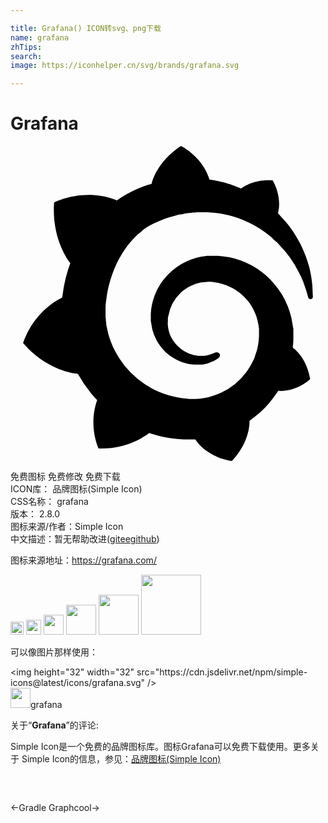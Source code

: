 ```yaml
---

title: Grafana() ICON转svg、png下载
name: grafana
zhTips: 
search: 
image: https://iconhelper.cn/svg/brands/grafana.svg

---
```


# Grafana  <small style="font-size: 60%;font-weight: 100"></small>

<div id="svg" class="svg-wrap">
<svg role="img" xmlns="http://www.w3.org/2000/svg" viewBox="0 0 24 24"><title>Grafana icon</title><path d="M22.999 10.626c-.043-.405-.106-.873-.234-1.384s-.341-1.065-.618-1.661c-.298-.575-.66-1.193-1.15-1.768-.192-.234-.405-.447-.618-.681.341-1.342-.405-2.513-.405-2.513-1.299-.085-2.108.405-2.406.618-.043-.021-.106-.043-.149-.064-.213-.085-.447-.17-.681-.256-.234-.064-.469-.149-.703-.192-.234-.064-.49-.106-.745-.149-.043 0-.085-.021-.128-.021C14.608.766 12.99 0 12.99 0c-1.853 1.193-2.215 2.79-2.215 2.79s0 .043-.021.085c-.106.021-.192.064-.298.085-.128.043-.277.085-.405.149s-.277.106-.405.17c-.277.128-.532.256-.809.405a8.52 8.52 0 0 0-.745.469c-.043-.021-.064-.043-.064-.043-2.492-.958-4.706.192-4.706.192-.192 2.662 1.001 4.323 1.235 4.621-.064.17-.106.319-.17.49a10.658 10.658 0 0 0-.405 1.853c-.021.085-.021.192-.043.277-2.3 1.129-2.981 3.471-2.981 3.471 1.917 2.215 4.174 2.343 4.174 2.343a9.61 9.61 0 0 0 .98 1.448c.149.192.319.362.49.554-.703 2.002.106 3.684.106 3.684 2.151.085 3.556-.937 3.854-1.171l.639.192c.66.17 1.342.277 2.002.298h.873c1.001 1.448 2.79 1.64 2.79 1.64 1.256-1.342 1.342-2.641 1.342-2.939v-.021-.043-.064c.256-.192.511-.383.767-.596.511-.447.937-.98 1.32-1.533.043-.043.064-.106.106-.149 1.427.085 2.428-.894 2.428-.894-.234-1.491-1.086-2.215-1.256-2.343l-.021-.021-.021-.021-.021-.021c0-.085.021-.17.021-.277.021-.17.021-.319.021-.49v-.213-.277-.128c0-.043 0-.085-.021-.128l-.043-.256c-.021-.17-.064-.319-.085-.49a6.327 6.327 0 0 0-.724-1.789 6.634 6.634 0 0 0-1.214-1.448 5.89 5.89 0 0 0-1.533-.98 5.368 5.368 0 0 0-1.682-.469c-.277-.043-.575-.043-.852-.043h-.128-.298c-.149.021-.298.043-.426.064-.575.106-1.107.319-1.576.596s-.873.639-1.214 1.043a4.284 4.284 0 0 0-.767 1.299c-.17.447-.277.937-.298 1.384v.511c0 .064 0 .106.021.17a3.642 3.642 0 0 0 .703 1.81c.256.341.532.596.852.809.319.213.639.362.98.469s.66.149.958.128h.446c.043 0 .085-.021.106-.021.043 0 .064-.021.106-.021.064-.021.149-.043.213-.064.128-.043.256-.106.383-.149.128-.064.234-.128.319-.192.021-.021.064-.043.085-.064a.24.24 0 0 0 .043-.341.298.298 0 0 0-.319-.064c-.021.021-.043.021-.085.043a1.43 1.43 0 0 1-.277.106c-.106.021-.213.064-.319.085-.064 0-.106.021-.17.021h-.361s-.021 0 0 0h-.086c-.022 0-.064 0-.085-.021-.234-.043-.49-.106-.724-.213s-.469-.256-.66-.447c-.213-.192-.383-.405-.532-.66s-.234-.532-.277-.809c-.021-.149-.043-.298-.021-.447v-.128c0 .021 0 0 0 0v-.043-.064c0-.085.021-.149.043-.234a3.114 3.114 0 0 1 .916-1.725c.128-.128.256-.234.405-.319.149-.106.298-.192.447-.256s.319-.128.49-.17c.17-.043.341-.085.511-.085.085 0 .17-.021.256-.021H15.228c.021 0 0 0 0 0h.085a4.046 4.046 0 0 1 1.619.49c.681.383 1.256.958 1.597 1.661.17.341.298.724.362 1.129.021.106.021.192.043.298v.554c0 .106-.021.213-.021.319-.021.106-.021.213-.043.319l-.064.319c-.021.106-.128.405-.192.618s-.362.788-.618 1.129a5.164 5.164 0 0 1-2.002 1.64c-.405.17-.809.319-1.235.383a3.221 3.221 0 0 1-.639.064h-.319c.021 0 0 0 0 0h-.021c-.106 0-.234 0-.341-.021-.469-.043-.916-.128-1.363-.256s-.873-.298-1.278-.511a6.956 6.956 0 0 1-2.108-1.746c-.277-.362-.532-.745-.745-1.15s-.362-.831-.49-1.256a5.489 5.489 0 0 1-.213-1.32v-.49-.17c0-.213.021-.447.064-.681.021-.234.064-.447.106-.681s.106-.447.17-.681.277-.873.469-1.278c.383-.809.873-1.533 1.448-2.108.149-.149.298-.277.469-.405.064-.064.213-.192.383-.298s.341-.213.532-.298c.085-.043.17-.085.277-.128.043-.021.085-.043.149-.064.043-.021.085-.043.149-.064.192-.085.383-.149.575-.213.043-.021.106-.021.149-.043s.106-.021.149-.043.192-.043.298-.085c.043-.021.106-.021.149-.043.043 0 .106-.021.149-.021s.106-.021.149-.021l.17-.043c.043 0 .106-.021.149-.021.064 0 .106-.021.17-.021.043 0 .128-.021.17-.021s.064 0 .106-.021h.149c.064 0 .106 0 .17-.021h.085s.021 0 0 0H15.033c.383.021.767.064 1.129.128a7.234 7.234 0 0 1 2.044.681 7.676 7.676 0 0 1 1.661 1.086c.021.021.064.043.085.085.021.021.064.043.085.085.064.043.106.106.17.149s.106.106.17.149c.043.064.106.106.149.17a7.88 7.88 0 0 1 1.406 1.98c.021.021.021.043.043.085.021.021.021.043.043.085s.043.106.085.149c.021.043.043.106.064.149s.043.106.064.149c.085.192.149.383.213.575.106.298.17.554.234.767a.204.204 0 0 0 .192.149c.106 0 .17-.085.17-.192-.021-.256-.021-.532-.043-.852z"/></svg>
</div>
<detail full-name='grafana'></detail>

<div class="detail-page">
<p>
<span><span class="badge-success badge">免费图标</span> <span class="badge-success badge">免费修改</span>  <span class="badge-success badge">免费下载</span> </span>
<br/>
<span>
ICON库：
<span class="badge-secondary badge">品牌图标(Simple Icon)</span> 
</span>
<br/>
<span>
CSS名称：
<span class="badge-secondary badge">grafana</span> 
</span>

<br/>
<span>
版本：
<span class="badge-secondary badge">2.8.0</span> 
</span>
<br/>
<span>图标来源/作者：<span class="badge-light badge">Simple Icon</span></span> 
<br/>
<span class="zh-detail">中文描述：暂无<span class="help-link"><span>帮助改进</span>(<a href="https://gitee.com/liuwave/icon-helper/edit/master/json/brands/grafana.json" target="_blank" rel="noopener noreferrer">gitee</a><a href="https://github.com/liuwave/icon-helper/edit/master/json/brands/grafana.json" target="_blank" rel="noopener noreferrer">github</a></span>)</span><br/>
</p>
</div><div class="description description alert alert-light"><p>图标来源地址：<a href="https://grafana.com/" target="_blank" rel="noopener noreferrer">https://grafana.com/</a></p></div>
<div class="alert alert-dark">
<img height="21" width="21" src="https://cdn.jsdelivr.net/npm/simple-icons@latest/icons/grafana.svg" />
<img height="24" width="24" src="https://cdn.jsdelivr.net/npm/simple-icons@latest/icons/grafana.svg" />
<img height="32" width="32" src="https://cdn.jsdelivr.net/npm/simple-icons@latest/icons/grafana.svg" />
<img height="48" width="48" src="https://cdn.jsdelivr.net/npm/simple-icons@latest/icons/grafana.svg" />
<img height="64" width="64" src="https://cdn.jsdelivr.net/npm/simple-icons@latest/icons/grafana.svg" />
<img height="96" width="96" src="https://cdn.jsdelivr.net/npm/simple-icons@latest/icons/grafana.svg" />

</div>
<div>
  <p>可以像图片那样使用：    
  </p>
  <div class="alert alert-primary" style="font-size: 14px">
    &lt;img height="32" width="32" src="https://cdn.jsdelivr.net/npm/simple-icons@latest/icons/grafana.svg" /&gt;
    <copy-btn content='<img height="32" width="32" src="https://cdn.jsdelivr.net/npm/simple-icons@latest/icons/grafana.svg" />'></copy-btn>
  </div>
  <div class="alert alert-secondary">
    <img height="32" width="32" src="https://cdn.jsdelivr.net/npm/simple-icons@latest/icons/grafana.svg" />grafana
    <copy-btn content="grafana" btn-title="复制图标名称"></copy-btn>
  </div>
</div>
<div class="icon-detail__container">
<p>关于“<b>Grafana</b>”的评论:</p>
</div>
<Vssue title="关于“Grafana”的评论" />
<div><p>Simple Icon是一个免费的品牌图标库。图标Grafana可以免费下载使用。更多关于  Simple Icon的信息，参见：<a target="_blank" href="https://iconhelper.cn/brands.html">品牌图标(Simple Icon)</a>
</p></div>


<div style="padding:2rem 0 " class="page-nav"><p class="inner"><span class="prev">←<router-link to="/icon/gradle.html">Gradle</router-link></span> <span class="next"><router-link to="/icon/graphcool.html">Graphcool</router-link>→</span></p></div>
